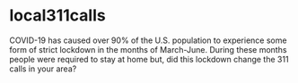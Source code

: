# local311calls
COVID-19 has caused over 90% of the U.S. population to experience some form of strict lockdown in the months of March-June. During these months people were required to stay at home but, did this lockdown change the 311 calls in your area?
